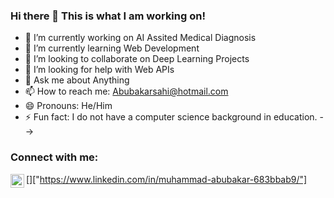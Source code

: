### Hi there 👋 This is what I am working on!

- 🔭 I’m currently working on AI Assited Medical Diagnosis
- 🌱 I’m currently learning Web Development
- 👯 I’m looking to collaborate on Deep Learning Projects
- 🤔 I’m looking for help with Web APIs
- 💬 Ask me about Anything
- 📫 How to reach me: Abubakarsahi@hotmail.com
- 😄 Pronouns: He/Him
- ⚡ Fun fact: I do not have a computer science background in education.
-->

### Connect with me:

[<img align="left" alt="codeSTACKr | LinkedIn" width="22px" src="https://cdn.jsdelivr.net/npm/simple-icons@v3/icons/linkedin.svg" />]["https://www.linkedin.com/in/muhammad-abubakar-683bbab9/"]
